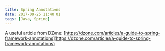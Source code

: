 ```yaml
---
title: Spring Annotations
date: 2017-09-25 11:40:01
tags: [Java, Spring]
---
```

A useful article from DZone: [https://dzone.com/articles/a-guide-to-spring-framework-annotations](https://dzone.com/articles/a-guide-to-spring-framework-annotations)
